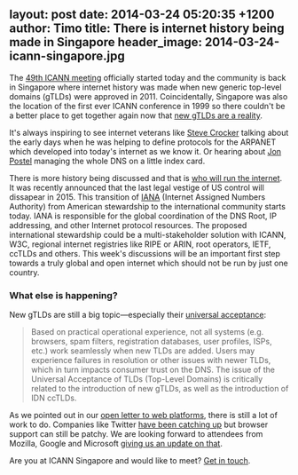 layout: post
date: 2014-03-24 05:20:35 +1200
author: Timo
title: There is internet history being made in Singapore
header_image: 2014-03-24-icann-singapore.jpg
----

<!-- excerpt -->

The [49th ICANN meeting](http://singapore49.icann.org/en/) officially started today and the community is back in Singapore where internet history was made when new generic top-level domains (gTLDs) were approved in 2011. Coincidentally, Singapore was also the location of the first ever ICANN conference in 1999 so there couldn't be a better place to get together again now that [new gTLDs are a reality](https://iwantmyname.com/domains/new-gtld-domain-extensions).

<!-- /excerpt -->

It's always inspiring to see internet veterans like [Steve Crocker](http://en.wikipedia.org/wiki/Steve_Crocker) talking about the early days when he was helping to define protocols for the ARPANET which developed into today's internet as we know it. Or hearing about [Jon Postel](http://en.wikipedia.org/wiki/John_Postel) managing the whole DNS on a little index card.

There is more history being discussed and that is [who will run the internet](http://domainincite.com/16177-who-runs-the-internet-an-icann-49-primer). It was recently announced that the last legal vestige of US control will dissapear in 2015. This transition of [IANA](http://iana.org) (Internet Assigned Numbers Authority) from American stewardship to the international community starts today. IANA is responsible for the global coordination of the DNS Root, IP addressing, and other Internet protocol resources. The proposed international stewardship could be a multi-stakeholder solution with ICANN, W3C, regional internet registries like RIPE or ARIN, root operators, IETF, ccTLDs and others. This week's discussions will be an important first step towards a truly global and open internet which should not be run by just one country. 

### What else is happening?

New gTLDs are still a big topic—especially their [universal acceptance](https://blog.icann.org/2014/03/the-tld-universal-acceptance-project/):

> Based on practical operational experience, not all systems (e.g. browsers, spam filters, registration databases, user profiles, ISPs, etc.) work seamlessly when new TLDs are added. Users may experience failures in resolution or other issues with newer TLDs, which in turn impacts consumer trust on the DNS. The issue of the Universal Acceptance of TLDs (Top-Level Domains) is critically related to the introduction of new gTLDs, as well as the introduction of IDN ccTLDs.

As we pointed out in our [open letter to web platforms](https://iwantmyname.com/blog/2014/02/an-open-letter-to-web-platforms-about-gtld-adoption.html), there is still a lot of work to do. Companies like Twitter [have been catching up](https://iwantmyname.com/blog/2014/03/twitter-is-now-supporting-most-of-the-gtlds.html) but browser support can still be patchy. We are looking forward to attendees from Mozilla, Google and Microsoft [giving us an update on that](http://singapore49.icann.org/en/schedule/mon-tld-acceptance).

Are you at ICANN Singapore and would like to meet? [Get in touch](https://iwantmyname.com/support).
